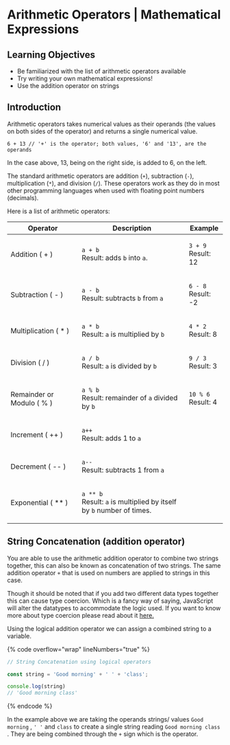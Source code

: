 # Arithmetic Operators | Mathematical Expressions

## Learning Objectives

* Be familiarized with the list of arithmetic operators available
* Try writing your own mathematical expressions!
* Use the addition operator on strings

## Introduction

Arithmetic operators takes numerical values as their operands (the values on both sides of the operator) and returns a single numerical value.

`6 + 13 // '+' is the operator; both values, '6' and '13', are the operands`

In the case above, 13, being on the right side, is added to 6, on the left.

The standard arithmetic operators are addition (`+`), subtraction (`-`), multiplication (`*`), and division (`/`). These operators work as they do in most other programming languages when used with floating point numbers (decimals).

Here is a list of arithmetic operators:

| Operator                  | Description                                                                                                                  | Example                                              |
| ------------------------- | ---------------------------------------------------------------------------------------------------------------------------- | ---------------------------------------------------- |
| Addition ( + )            | <p><code>a + b</code><br>Result: adds <code>b</code> into <code>a</code>.</p>                                   | <p><code>3 + 9</code><br>Result: 12</p> |
| Subtraction ( - )         | <p><code>a - b</code><br>Result: subtracts <code>b</code> from <code>a</code></p>                                            | <p><code>6 - 8</code><br>Result: -2</p> |
| Multiplication ( \* )     | <p><code>a * b</code><br>Result: <code>a</code> is multiplied by <code>b</code></p>                                          | <p><code>4 * 2</code><br>Result: 8</p>               |
| Division ( / )            | <p><code>a / b</code><br>Result: <code>a</code> is divided by <code>b</code></p>                                             | <p><code>9 / 3</code><br>Result: 3</p>  |
| Remainder or Modulo ( % ) | <p><code>a % b</code><br>Result: remainder of <code>a</code> divided by <code>b</code></p>                                   | <p><code>10 % 6</code><br>Result: 4</p> |
| Increment ( ++ )          | <p><code>a++</code><br>Result: adds 1 to <code>a</code></p>                                                     |                                                      |
| Decrement ( -- )          | <p><code>a--</code><br>Result: subtracts 1 from <code>a</code></p>                                                           |                                                      |
| Exponential ( \*\* )      | <p><code>a ** b</code><br><code></code>Result: <code>a</code> is multiplied by itself by <code>b</code> number of times.</p> |                                                      |

## String Concatenation (addition operator)

You are able to use the arithmetic addition operator to combine two strings together, this can also be known as concatenation of two strings. The same addition operator `+`  that is used on numbers are applied to strings in this case.&#x20;

Though it should be noted that if you add two different data types together this can cause type coercion. Which is a fancy way of saying, JavaScript will alter the datatypes to accommodate the logic used. If you want to know more about type coercion please read about it [here.](https://www.geeksforgeeks.org/what-is-type-coercion-in-javascript/)  &#x20;

Using the logical addition operator we can assign a combined string to a variable.

{% code overflow="wrap" lineNumbers="true" %}
```javascript
// String Concatenation using logical operators

const string = 'Good morning' + ' ' + 'class';

console.log(string)
// 'Good morning class'

```
{% endcode %}

In the example above we are taking the operands strings/ values  `Good morning` ,  `' '`   and  `class` to create a single string reading  `Good morning class` . They are being combined through the  `+` sign which is the operator.&#x20;
